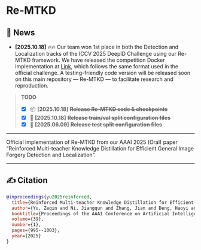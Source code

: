 # Re-MTKD

## 📰 News
* **[2025.10.18]** 🔥🔥 Our team won 1st place in both the Detection and Localization tracks of the ICCV 2025 DeepID Challenge using our Re-MTKD framework.
We have released the competition Docker implementation at [Link](https://github.com/ZeqinYu/ICCV-DeepID2025-Sunlight), which follows the same format used in the official challenge.
A testing-friendly code version will be released soon on this main repository — Re-MTKD — to facilitate research and reproduction.

> **TODO**
> - [x] 📦 **[2025.10.18]** **~~Release Re-MTKD code & checkpoints~~** 
> - [x] 🔗 **[2025.10.18]** **~~Release train/val split configuration files~~** 
> - [x] 🔗 **[2025.06.09]** **~~Release test split configuration files~~** 

---

Official implementation of Re-MTKD from our AAAI 2025 (Oral) paper “Reinforced Multi-teacher Knowledge Distillation for Efficient General Image Forgery Detection and Localization”.

---

## ✍️ Citation
```bibtex
@inproceedings{yu2025reinforced,
  title={Reinforced Multi-teacher Knowledge Distillation for Efficient General Image Forgery Detection and Localization},
  author={Yu, Zeqin and Ni, Jiangqun and Zhang, Jian and Deng, Haoyi and Lin, Yuzhen},
  booktitle={Proceedings of the AAAI Conference on Artificial Intelligence},
  volume={39},
  number={1},
  pages={995--1003},
  year={2025}
}

